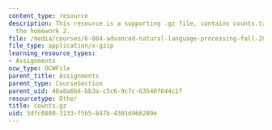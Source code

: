 ```yaml
---
content_type: resource
description: This resource is a supporting .gz file, contains counts.txt file for
  the homework 2.
file: /media/courses/6-864-advanced-natural-language-processing-fall-2005/3dfc08003133f5b5847b4301d966289e_counts.gz
file_type: application/x-gzip
learning_resource_types:
- Assignments
ocw_type: OCWFile
parent_title: Assignments
parent_type: CourseSection
parent_uid: 48a8a6b4-bb3a-c5c6-9c7c-63540f644c1f
resourcetype: Other
title: counts.gz
uid: 3dfc0800-3133-f5b5-847b-4301d966289e
---
```

